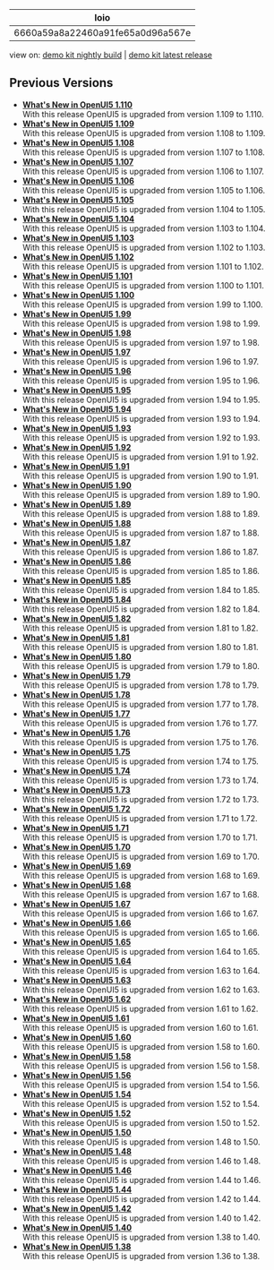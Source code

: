 <!-- loio6660a59a8a22460a91fe65a0d96a567e -->

| loio |
| -----|
| 6660a59a8a22460a91fe65a0d96a567e |

<div id="loio">

view on: [demo kit nightly build](https://sdk.openui5.org/nightly/#/topic/6660a59a8a22460a91fe65a0d96a567e) | [demo kit latest release](https://sdk.openui5.org/topic/6660a59a8a22460a91fe65a0d96a567e)</div>

## Previous Versions

-   **[What's New in OpenUI5 1.110](What_s_New_in_OpenUI5_1_110_71a855c.md "With
		this release OpenUI5 is upgraded
		from version 1.109 to 1.110.")**  
With this release OpenUI5 is upgraded from version 1.109 to 1.110.
-   **[What's New in OpenUI5 1.109](What_s_New_in_OpenUI5_1_109_3264bd2.md "With
		this release OpenUI5 is upgraded
		from version 1.108 to 1.109.")**  
With this release OpenUI5 is upgraded from version 1.108 to 1.109.
-   **[What's New in OpenUI5 1.108](What_s_New_in_OpenUI5_1_108_66e33f0.md "With
		this release OpenUI5 is upgraded
		from version 1.107 to 1.108.")**  
With this release OpenUI5 is upgraded from version 1.107 to 1.108.
-   **[What's New in OpenUI5 1.107](What_s_New_in_OpenUI5_1_107_d4ff916.md "With
		this release OpenUI5 is upgraded
		from version 1.106 to 1.107.")**  
With this release OpenUI5 is upgraded from version 1.106 to 1.107.
-   **[What's New in OpenUI5 1.106](What_s_New_in_OpenUI5_1_106_5b497b0.md "With
		this release OpenUI5 is upgraded
		from version 1.105 to 1.106.")**  
With this release OpenUI5 is upgraded from version 1.105 to 1.106.
-   **[What's New in OpenUI5 1.105](What_s_New_in_OpenUI5_1_105_4d6c00e.md "With
		this release OpenUI5 is upgraded
		from version 1.104 to 1.105.")**  
With this release OpenUI5 is upgraded from version 1.104 to 1.105.
-   **[What's New in OpenUI5 1.104](What_s_New_in_OpenUI5_1_104_69e567c.md "With
		this release OpenUI5 is upgraded
		from version 1.103 to 1.104.")**  
With this release OpenUI5 is upgraded from version 1.103 to 1.104.
-   **[What's New in OpenUI5 1.103](What_s_New_in_OpenUI5_1_103_0e98c76.md "With
		this release OpenUI5 is upgraded
		from version 1.102 to 1.103.")**  
With this release OpenUI5 is upgraded from version 1.102 to 1.103.
-   **[What's New in OpenUI5 1.102](What_s_New_in_OpenUI5_1_102_f038c99.md "With
		this release OpenUI5 is upgraded
		from version 1.101 to 1.102.")**  
With this release OpenUI5 is upgraded from version 1.101 to 1.102.
-   **[What's New in OpenUI5 1.101](What_s_New_in_OpenUI5_1_101_7733b00.md "With
		this release OpenUI5 is upgraded
		from version 1.100 to 1.101.")**  
With this release OpenUI5 is upgraded from version 1.100 to 1.101.
-   **[What's New in OpenUI5 1.100](What_s_New_in_OpenUI5_1_100_27dec1d.md "With
		this release OpenUI5 is upgraded
		from version 1.99 to 1.100.")**  
With this release OpenUI5 is upgraded from version 1.99 to 1.100.
-   **[What's New in OpenUI5 1.99](What_s_New_in_OpenUI5_1_99_4f35848.md "With
		this release OpenUI5 is upgraded
		from version 1.98 to 1.99.")**  
With this release OpenUI5 is upgraded from version 1.98 to 1.99.
-   **[What's New in OpenUI5 1.98](What_s_New_in_OpenUI5_1_98_d9f16f2.md "With
		this release OpenUI5 is upgraded
		from version 1.97 to 1.98.")**  
With this release OpenUI5 is upgraded from version 1.97 to 1.98.
-   **[What's New in OpenUI5 1.97](What_s_New_in_OpenUI5_1_97_fa0e282.md "With
		this release OpenUI5 is upgraded
		from version 1.96 to 1.97.")**  
With this release OpenUI5 is upgraded from version 1.96 to 1.97.
-   **[What's New in OpenUI5 1.96](What_s_New_in_OpenUI5_1_96_7a9269f.md "With
		this release OpenUI5 is upgraded
		from version 1.95 to 1.96.")**  
With this release OpenUI5 is upgraded from version 1.95 to 1.96.
-   **[What's New in OpenUI5 1.95](What_s_New_in_OpenUI5_1_95_a1aea67.md "With
		this release OpenUI5 is upgraded
		from version 1.94 to 1.95.")**  
With this release OpenUI5 is upgraded from version 1.94 to 1.95.
-   **[What's New in OpenUI5 1.94](What_s_New_in_OpenUI5_1_94_c40f1e6.md "With
		this release OpenUI5 is upgraded
		from version 1.93 to 1.94.")**  
With this release OpenUI5 is upgraded from version 1.93 to 1.94.
-   **[What's New in OpenUI5 1.93](What_s_New_in_OpenUI5_1_93_f273340.md "With
		this release OpenUI5 is upgraded
		from version 1.92 to 1.93.")**  
With this release OpenUI5 is upgraded from version 1.92 to 1.93.
-   **[What's New in OpenUI5 1.92](What_s_New_in_OpenUI5_1_92_1ef345d.md "With
		this release OpenUI5 is upgraded
		from version 1.91 to 1.92.")**  
With this release OpenUI5 is upgraded from version 1.91 to 1.92.
-   **[What's New in OpenUI5 1.91](What_s_New_in_OpenUI5_1_91_0a2bd79.md "With
		this release OpenUI5 is upgraded
		from version 1.90 to 1.91.")**  
With this release OpenUI5 is upgraded from version 1.90 to 1.91.
-   **[What's New in OpenUI5 1.90](What_s_New_in_OpenUI5_1_90_91c10c2.md "With
		this release OpenUI5 is upgraded
		from version 1.89 to 1.90.")**  
With this release OpenUI5 is upgraded from version 1.89 to 1.90.
-   **[What's New in OpenUI5 1.89](What_s_New_in_OpenUI5_1_89_e56cddc.md "With
		this release OpenUI5 is upgraded
		from version 1.88 to 1.89.")**  
With this release OpenUI5 is upgraded from version 1.88 to 1.89.
-   **[What's New in OpenUI5 1.88](What_s_New_in_OpenUI5_1_88_e15a206.md "With
		this release OpenUI5 is upgraded
		from version 1.87 to 1.88.")**  
With this release OpenUI5 is upgraded from version 1.87 to 1.88.
-   **[What's New in OpenUI5 1.87](What_s_New_in_OpenUI5_1_87_b506da7.md "With
		this release OpenUI5 is upgraded
		from version 1.86 to 1.87.")**  
With this release OpenUI5 is upgraded from version 1.86 to 1.87.
-   **[What's New in OpenUI5 1.86](What_s_New_in_OpenUI5_1_86_4c1c959.md "With
		this release OpenUI5 is upgraded
		from version 1.85 to 1.86.")**  
With this release OpenUI5 is upgraded from version 1.85 to 1.86.
-   **[What's New in OpenUI5 1.85](What_s_New_in_OpenUI5_1_85_1d18eb5.md "With
		this release OpenUI5 is upgraded
		from version 1.84 to 1.85.")**  
With this release OpenUI5 is upgraded from version 1.84 to 1.85.
-   **[What's New in OpenUI5 1.84](What_s_New_in_OpenUI5_1_84_dc76640.md "With
		this release OpenUI5 is upgraded
		from version 1.82 to 1.84.")**  
With this release OpenUI5 is upgraded from version 1.82 to 1.84.
-   **[What's New in OpenUI5 1.82](What_s_New_in_OpenUI5_1_82_3a8dd13.md "With
		this release OpenUI5 is upgraded
		from version 1.81 to 1.82.")**  
With this release OpenUI5 is upgraded from version 1.81 to 1.82.
-   **[What's New in OpenUI5 1.81](What_s_New_in_OpenUI5_1_81_f5e2a21.md "With
		this release OpenUI5 is upgraded
		from version 1.80 to 1.81.")**  
With this release OpenUI5 is upgraded from version 1.80 to 1.81.
-   **[What's New in OpenUI5 1.80](What_s_New_in_OpenUI5_1_80_8cee506.md "With
		this release OpenUI5 is upgraded
		from version 1.79 to 1.80.")**  
With this release OpenUI5 is upgraded from version 1.79 to 1.80.
-   **[What's New in OpenUI5 1.79](What_s_New_in_OpenUI5_1_79_99c4cdc.md "With
		this release OpenUI5 is upgraded
		from version 1.78 to 1.79.")**  
With this release OpenUI5 is upgraded from version 1.78 to 1.79.
-   **[What's New in OpenUI5 1.78](What_s_New_in_OpenUI5_1_78_f09b63e.md "With
		this release OpenUI5 is upgraded
		from version 1.77 to 1.78.")**  
With this release OpenUI5 is upgraded from version 1.77 to 1.78.
-   **[What's New in OpenUI5 1.77](What_s_New_in_OpenUI5_1_77_c46b439.md "With
		this release OpenUI5 is upgraded
		from version 1.76 to 1.77.")**  
With this release OpenUI5 is upgraded from version 1.76 to 1.77.
-   **[What's New in OpenUI5 1.76](What_s_New_in_OpenUI5_1_76_aad03b5.md "With
		this release OpenUI5 is upgraded
		from version 1.75 to 1.76.")**  
With this release OpenUI5 is upgraded from version 1.75 to 1.76.
-   **[What's New in OpenUI5 1.75](What_s_New_in_OpenUI5_1_75_5cbb62d.md "With
		this release OpenUI5 is upgraded
		from version 1.74 to 1.75.")**  
With this release OpenUI5 is upgraded from version 1.74 to 1.75.
-   **[What's New in OpenUI5 1.74](What_s_New_in_OpenUI5_1_74_c22208a.md "With
		this release OpenUI5 is upgraded
		from version 1.73 to 1.74.")**  
With this release OpenUI5 is upgraded from version 1.73 to 1.74.
-   **[What's New in OpenUI5 1.73](What_s_New_in_OpenUI5_1_73_231dd13.md "With
		this release OpenUI5 is upgraded
		from version 1.72 to 1.73.")**  
With this release OpenUI5 is upgraded from version 1.72 to 1.73.
-   **[What's New in OpenUI5 1.72](What_s_New_in_OpenUI5_1_72_521cad9.md "With
		this release OpenUI5 is upgraded
		from version 1.71 to 1.72.")**  
With this release OpenUI5 is upgraded from version 1.71 to 1.72.
-   **[What's New in OpenUI5 1.71](What_s_New_in_OpenUI5_1_71_a93a6a3.md "With
		this release OpenUI5 is upgraded
		from version 1.70 to 1.71.")**  
With this release OpenUI5 is upgraded from version 1.70 to 1.71.
-   **[What's New in OpenUI5 1.70](What_s_New_in_OpenUI5_1_70_f073d69.md "With
		this release OpenUI5 is upgraded
		from version 1.69 to 1.70.")**  
With this release OpenUI5 is upgraded from version 1.69 to 1.70.
-   **[What's New in OpenUI5 1.69](What_s_New_in_OpenUI5_1_69_89a18bd.md "With
		this release OpenUI5 is upgraded
		from version 1.68 to 1.69.")**  
With this release OpenUI5 is upgraded from version 1.68 to 1.69.
-   **[What's New in OpenUI5 1.68](What_s_New_in_OpenUI5_1_68_f94bf93.md "With
		this release OpenUI5 is upgraded
		from version 1.67 to 1.68.")**  
With this release OpenUI5 is upgraded from version 1.67 to 1.68.
-   **[What's New in OpenUI5 1.67](What_s_New_in_OpenUI5_1_67_a6b1472.md "With
		this release OpenUI5 is upgraded
		from version 1.66 to 1.67.")**  
With this release OpenUI5 is upgraded from version 1.66 to 1.67.
-   **[What's New in OpenUI5 1.66](What_s_New_in_OpenUI5_1_66_c9896e9.md "With
		this release OpenUI5 is upgraded
		from version 1.65 to 1.66.")**  
With this release OpenUI5 is upgraded from version 1.65 to 1.66.
-   **[What's New in OpenUI5 1.65](What_s_New_in_OpenUI5_1_65_0f5acfd.md "With
		this release OpenUI5 is upgraded
		from version 1.64 to 1.65.")**  
With this release OpenUI5 is upgraded from version 1.64 to 1.65.
-   **[What's New in OpenUI5 1.64](What_s_New_in_OpenUI5_1_64_0e30822.md "With
		this release OpenUI5 is upgraded
		from version 1.63 to 1.64.")**  
With this release OpenUI5 is upgraded from version 1.63 to 1.64.
-   **[What's New in OpenUI5 1.63](What_s_New_in_OpenUI5_1_63_e8d9da7.md "With
		this release OpenUI5 is upgraded
		from version 1.62 to 1.63.")**  
With this release OpenUI5 is upgraded from version 1.62 to 1.63.
-   **[What's New in OpenUI5 1.62](What_s_New_in_OpenUI5_1_62_771f4d5.md "With
		this release OpenUI5 is upgraded
		from version 1.61 to 1.62.")**  
With this release OpenUI5 is upgraded from version 1.61 to 1.62.
-   **[What's New in OpenUI5 1.61](What_s_New_in_OpenUI5_1_61_d991552.md "With
		this release OpenUI5 is upgraded
		from version 1.60 to 1.61.")**  
With this release OpenUI5 is upgraded from version 1.60 to 1.61.
-   **[What's New in OpenUI5 1.60](What_s_New_in_OpenUI5_1_60_5a0e1f7.md "With
		this release OpenUI5 is upgraded
		from version 1.58 to 1.60.")**  
With this release OpenUI5 is upgraded from version 1.58 to 1.60.
-   **[What's New in OpenUI5 1.58](What_s_New_in_OpenUI5_1_58_7c927aa.md "With
		this release OpenUI5 is upgraded
		from version 1.56 to 1.58.")**  
With this release OpenUI5 is upgraded from version 1.56 to 1.58.
-   **[What's New in OpenUI5 1.56](What_s_New_in_OpenUI5_1_56_108b7fd.md "With
		this release OpenUI5 is upgraded
		from version 1.54 to 1.56.")**  
With this release OpenUI5 is upgraded from version 1.54 to 1.56.
-   **[What's New in OpenUI5 1.54](What_s_New_in_OpenUI5_1_54_c838330.md "With
		this release OpenUI5 is upgraded
		from version 1.52 to 1.54.")**  
With this release OpenUI5 is upgraded from version 1.52 to 1.54.
-   **[What's New in OpenUI5 1.52](What_s_New_in_OpenUI5_1_52_849e1b6.md "With
		this release OpenUI5 is upgraded
		from version 1.50 to 1.52.")**  
With this release OpenUI5 is upgraded from version 1.50 to 1.52.
-   **[What's New in OpenUI5 1.50](What_s_New_in_OpenUI5_1_50_759e9f3.md "With
		this release OpenUI5 is upgraded
		from version 1.48 to 1.50.")**  
With this release OpenUI5 is upgraded from version 1.48 to 1.50.
-   **[What's New in OpenUI5 1.48](What_s_New_in_OpenUI5_1_48_fa1efac.md "With
		this release OpenUI5 is upgraded
		from version 1.46 to 1.48.")**  
With this release OpenUI5 is upgraded from version 1.46 to 1.48.
-   **[What's New in OpenUI5 1.46](What_s_New_in_OpenUI5_1_46_6307539.md "With
		this release OpenUI5 is upgraded
		from version 1.44 to 1.46.")**  
With this release OpenUI5 is upgraded from version 1.44 to 1.46.
-   **[What's New in OpenUI5 1.44](What_s_New_in_OpenUI5_1_44_a0cb7a0.md "With
		this release OpenUI5 is upgraded
		from version 1.42 to 1.44.")**  
With this release OpenUI5 is upgraded from version 1.42 to 1.44.
-   **[What's New in OpenUI5 1.42](What_s_New_in_OpenUI5_1_42_468b05d.md "With
		this release OpenUI5 is upgraded
		from version 1.40 to 1.42.")**  
With this release OpenUI5 is upgraded from version 1.40 to 1.42.
-   **[What's New in OpenUI5 1.40](What_s_New_in_OpenUI5_1_40_fbab50e.md "With
		this release OpenUI5 is upgraded
		from version 1.38 to 1.40.")**  
With this release OpenUI5 is upgraded from version 1.38 to 1.40.
-   **[What's New in OpenUI5 1.38](What_s_New_in_OpenUI5_1_38_f218918.md "With
		this release OpenUI5 is upgraded
		from version 1.36 to 1.38.")**  
With this release OpenUI5 is upgraded from version 1.36 to 1.38.

